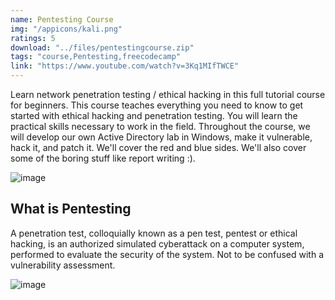 ```yaml
---
name: Pentesting Course
img: "/appicons/kali.png"
ratings: 5
download: "../files/pentestingcourse.zip"
tags: "course,Pentesting,freecodecamp"
link: "https://www.youtube.com/watch?v=3Kq1MIfTWCE"
---
```


Learn network penetration testing / ethical hacking in this full tutorial course for beginners. This course teaches everything you need to know to get started with ethical hacking and penetration testing. You will learn the practical skills necessary to work in the field. Throughout the course, we will develop our own Active Directory lab in Windows, make it vulnerable, hack it, and patch it. We'll cover the red and blue sides. We'll also cover some of the boring stuff like report writing :).

<img src="../../screenshots/Pentestingcourse/ss1.png" alt="image" >

## What is Pentesting

A penetration test, colloquially known as a pen test, pentest or ethical hacking, is an authorized simulated cyberattack on a computer system, performed to evaluate the security of the system. Not to be confused with a vulnerability assessment.

<img src="../../screenshots/Pentestingcourse/ss2.png" alt="image" >
